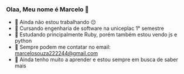 ### Olaa, Meu nome é Marcelo 👻

- 🔭 Ainda não estou trabalhando 😔
- 🌱 Cursando engenharia de software na uniceplac 1° semestre
- 🐍 Estudando principalmente Ruby, porém também estou vendo js e python
- 💬 Sempre podem me contatar no email: marcelosouza222244@gmail.com
- 📖 Ainda tenho muito a aprender e estou sempre em busca de saber mais
